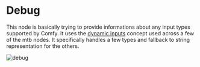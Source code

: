 # Debug

This node is basically trying to provide informations about any input types supported by Comfy.
It uses the [dynamic inputs](web-dynamic-inputs) concept used across a few of the mtb nodes.
It specifically handles a few types and fallback to string representation for the others.

![debug](https://github.com/melMass/comfy_mtb/assets/7041726/e20b5379-b5bf-4e2f-8d4c-c79f217d7f8d)

